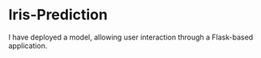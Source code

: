 # Iris-Prediction
I have deployed a model, allowing user interaction through a Flask-based application.
